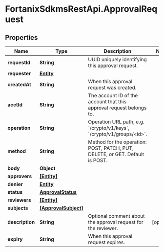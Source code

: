 # FortanixSdkmsRestApi.ApprovalRequest

## Properties
Name | Type | Description | Notes
------------ | ------------- | ------------- | -------------
**requestId** | **String** | UUID uniquely identifying this approval request. | 
**requester** | [**Entity**](Entity.md) |  | 
**createdAt** | **String** | When this approval request was created. | 
**acctId** | **String** | The account ID of the account that this approval request belongs to. | 
**operation** | **String** | Operation URL path, e.g. &#x60;/crypto/v1/keys&#x60;, &#x60;/crypto/v1/groups/&lt;id&gt;&#x60;. | 
**method** | **String** | Method for the operation: POST, PATCH, PUT, DELETE, or GET. Default is POST.  | 
**body** | **Object** |  | 
**approvers** | [**[Entity]**](Entity.md) |  | 
**denier** | [**Entity**](Entity.md) |  | 
**status** | [**ApprovalStatus**](ApprovalStatus.md) |  | 
**reviewers** | [**[Entity]**](Entity.md) |  | 
**subjects** | [**[ApprovalSubject]**](ApprovalSubject.md) |  | 
**description** | **String** | Optional comment about the approval request for the reviewer. | [optional] 
**expiry** | **String** | When this approval request expires. | 


